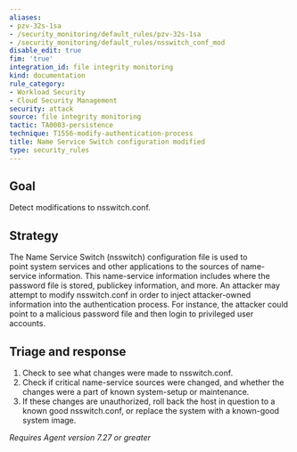 ```yaml
---
aliases:
- pzv-32s-1sa
- /security_monitoring/default_rules/pzv-32s-1sa
- /security_monitoring/default_rules/nsswitch_conf_mod
disable_edit: true
fim: 'true'
integration_id: file integrity monitoring
kind: documentation
rule_category:
- Workload Security
- Cloud Security Management
security: attack
source: file integrity monitoring
tactic: TA0003-persistence
technique: T1556-modify-authentication-process
title: Name Service Switch configuration modified
type: security_rules
---
```


## Goal
Detect modifications to nsswitch.conf.

## Strategy
The Name Service Switch (nsswitch) configuration file is used to point system services and other applications to the sources of name-service information. This name-service information includes where the password file is stored, publickey information, and more. An attacker may attempt to modify nsswitch.conf in order to inject attacker-owned information into the authentication process. For instance, the attacker could point to a malicious password file and then login to privileged user accounts.

## Triage and response
1. Check to see what changes were made to nsswitch.conf.
2. Check if critical name-service sources were changed, and whether the changes were a part of known system-setup or maintenance.
3. If these changes are unauthorized, roll back the host in question to a known good nsswitch.conf, or replace the system with a known-good system image.

*Requires Agent version 7.27 or greater*
